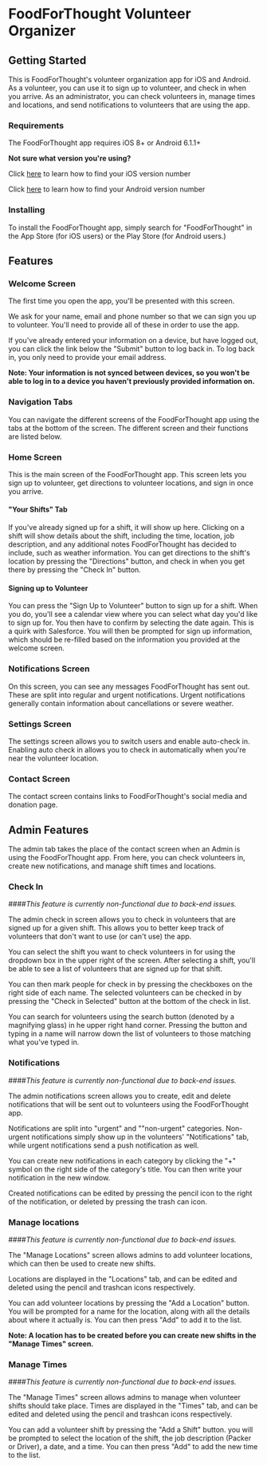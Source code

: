 # FoodForThought Volunteer Organizer

## Getting Started

This is FoodForThought's volunteer organization app for iOS and Android. As a volunteer, you can use it to sign up to volunteer, and check in when you arrive. As an administrator, you can check volunteers in, manage times and locations, and send notifications to volunteers that are using the app.

### Requirements

The FoodForThought app requires iOS 8+ or Android 6.1.1+

**Not sure what version you're using?**

Click [here][a9eb7041] to learn how to find your iOS version number

Click [here][90ec8a7d] to learn how to find your Android version number

  [a9eb7041]: https://support.apple.com/en-us/HT201685 "How to check version number in iOS"
  [90ec8a7d]: https://www.howtogeek.com/230737/how-to-find-out-which-version-of-android-you-have/ "How to check version number in Android"

### Installing

To install the FoodForThought app, simply search for "FoodForThought" in the App Store (for iOS users) or the Play Store (for Android users.)

[//]: # (Maybe put pictures of the apps in the app stores here once we can get screenshots of that?)

## Features

### Welcome Screen

The first time you open the app, you'll be presented with this screen.

[//]: # (Picture of the login screen)

We ask for your name, email and phone number so that we can sign you up to volunteer. You'll need to provide all of these in order to use the app.

If you've already entered your information on a device, but have logged out, you can click the link below the "Submit" button to log back in. To log back in, you only need to provide your email address.

**Note: Your information is not synced between devices, so you won't be able to log in to a device you haven't previously provided information on.**

### Navigation Tabs

You can navigate the different screens of the FoodForThought app using the tabs at the bottom of the screen. The different screen and their functions are listed below.

[//]: # (Picture of nav tabs)

### Home Screen

This is the main screen of the FoodForThought app. This screen lets you sign up to volunteer, get directions to volunteer locations, and sign in once you arrive.

[//]: # (Picture of the home screen)

#### "Your Shifts" Tab

If you've already signed up for a shift, it will show up here. Clicking on a shift will show details about the shift, including the time, location, job description, and any additional notes FoodForThought has decided to include, such as weather information. You can get directions to the shift's location by pressing the "Directions" button, and check in when you get there by pressing the "Check In" button.

#### Signing up to Volunteer

You can press the "Sign Up to Volunteer" button to sign up for a shift. When you do, you'll see a calendar view where you can select what day you'd like to sign up for. You then have to confirm by selecting the date again. This is a quirk with Salesforce. You will then be prompted for sign up information, which should be re-filled based on the information you provided at the welcome screen.

[//]: # (Picture of calendar)

### Notifications Screen

On this screen, you can see any messages FoodForThought has sent out. These are split into regular and urgent notifications. Urgent notifications generally contain information about cancellations or severe weather.

[//]: # (Picture of notifications screen)

### Settings Screen

The settings screen allows you to switch users and enable auto-check in. Enabling auto check in allows you to check in automatically when you're near the volunteer location.

[//]: # (Picture of settings screen)

### Contact Screen

The contact screen contains links to FoodForThought's social media and donation page.

[//]: # (Picture of contact screen)

## Admin Features

The admin tab takes the place of the contact screen when an Admin is using the FoodForThought app. From here, you can check volunteers in, create new notifications, and manage shift times and locations.

### Check In

####_This feature is currently non-functional due to back-end issues._

[//]: # (Picture of check in screen)

The admin check in screen allows you to check in volunteers that are signed up for a given shift. This allows you to better keep track of volunteers that don't want to use (or can't use) the app.

You can select the shift you want to check volunteers in for using the dropdown box in the upper right of the screen. After selecting a shift, you'll be able to see a list of volunteers that are signed up for that shift.

You can then mark people for check in by pressing the checkboxes on the right side of each name. The selected volunteers can be checked in by pressing the "Check in Selected" button at the bottom of the check in list.

You can search for volunteers using the search button (denoted by a magnifying glass) in he upper right hand corner. Pressing the button and typing in a name will narrow down the list of volunteers to those matching what you've typed in.

### Notifications

####_This feature is currently non-functional due to back-end issues._

[//]: # (Picture of notifications screen)

[//]: # (Notifications don't work right now? Need to add notes about what features actually work, and what are intended to work with more development.)

The admin notifications screen allows you to create, edit and delete notifications that will be sent out to volunteers using the FoodForThought app.

Notifications are split into "urgent" and ""non-urgent" categories. Non-urgent notifications simply show up in the volunteers' "Notifications" tab, while urgent notifications send a push notification as well.

You can create new notifications in each category by clicking the "+" symbol on the right side of the category's title. You can then write your notification in the new window.

[//]: # (Picture of new notification modal)

Created notifications can be edited by pressing the pencil icon to the right of the notification, or deleted by pressing the trash can icon.

### Manage locations

####_This feature is currently non-functional due to back-end issues._

The "Manage Locations" screen allows admins to add volunteer locations, which can then be used to create new shifts.

Locations are displayed in the "Locations" tab, and can be edited and deleted using the pencil and trashcan icons respectively.

You can add volunteer locations by pressing the "Add a Location" button. You will be prompted for a name for the location, along with all the details about where it actually is. You can then press "Add" to add it to the list.

**Note: A location has to be created before you can create new shifts in the "Manage Times" screen.**

### Manage Times

####_This feature is currently non-functional due to back-end issues._

The "Manage Times" screen allows admins to manage when volunteer shifts should take place. Times are displayed in the "Times" tab, and can be edited and deleted using the pencil and trashcan icons respectively.

You can add a volunteer shift by pressing the "Add a Shift" button. you will be prompted to select the location of the shift, the job description (Packer or Driver), a date, and a time. You can then press "Add" to add the new time to the list.
